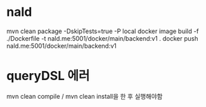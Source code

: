 # nald

mvn clean package -DskipTests=true -P local
docker image build -f ./Dockerfile -t nald.me:5001/docker/main/backend:v1 .
docker push nald.me:5001/docker/main/backend:v1

# queryDSL 에러
mvn clean compile / mvn clean install을 한 후 실행해야함
  